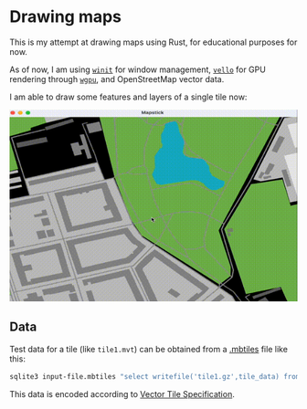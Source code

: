 # Drawing maps

This is my attempt at drawing maps using Rust, for educational purposes for now.

As of now, I am using [`winit`](https://crates.io/crates/winit) for window management,
[`vello`](https://crates.io/crates/vello) for GPU rendering through
[`wgpu`](https://github.com/gfx-rs/wgpu), and OpenStreetMap vector data.

I am able to draw some features and layers of a single tile now:

![Current Screenshot](./mapstic-current.gif "Current Mapstick Screenshot")

## Data

Test data for a tile (like `tile1.mvt`) can be obtained from a
[.mbtiles](https://wiki.openstreetmap.org/wiki/MBTiles) file like this:

```bash
sqlite3 input-file.mbtiles "select writefile('tile1.gz',tile_data) from tiles limit 1"
```

This data is encoded according to [Vector Tile Specification](https://github.com/mapbox/vector-tile-spec/tree/master/2.1).
